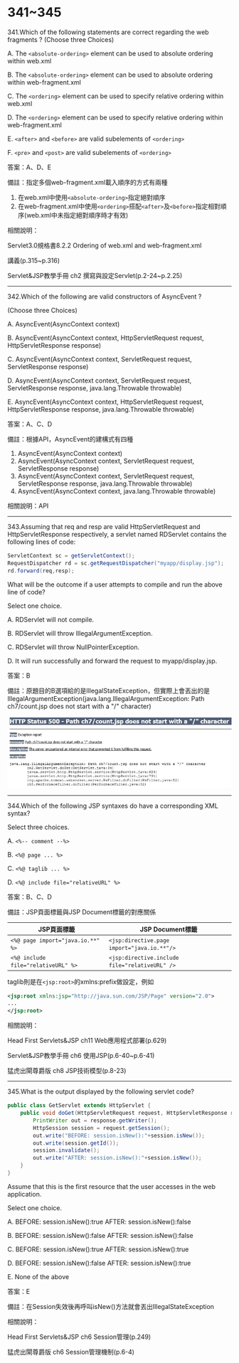 341~345
========================

341.Which of the following statements are correct regarding the web fragments ? (Choose three Choices)

A. The `<absolute-ordering>` element can be used to absolute ordering within web.xml

B. The `<absolute-ordering>` element can be used to absolute ordering within web-fragment.xml

C. The `<ordering>` element can be used to specify relative ordering within web.xml

D. The `<ordering>` element can be used to specify relative ordering within web-fragment.xml

E. `<after>` and `<before>` are valid subelements of `<ordering>`

F. `<pre>` and `<post>` are valid subelements of `<ordering>`

<!--sec data-title="解析" data-id="section341_2" data-collapse=true ces-->
答案：A、D、E

備註：指定多個web-fragment.xml載入順序的方式有兩種

1. 在web.xml中使用`<absolute-ordering>`指定絕對順序
2. 在web-fragment.xml中使用`<ordering>`搭配`<after>`及`<before>`指定相對順序(web.xml中未指定絕對順序時才有效)

相關說明：

Servlet3.0規格書8.2.2 Ordering of web.xml and web-fragment.xml

講義(p.315~p.316)

Servlet&JSP教學手冊 ch2 撰寫與設定Servlet(p.2-24~p.2.25)
<!--endsec-->


---
342.Which of the following are valid constructors of AsyncEvent ? 

(Choose three Choices) 

A. AsyncEvent(AsyncContext context)

B. AsyncEvent(AsyncContext context, HttpServletRequest request, HttpServletResponse response)

C. AsyncEvent(AsyncContext context, ServletRequest request, ServletResponse response)

D. AsyncEvent(AsyncContext context, ServletRequest request, ServletResponse response, java.lang.Throwable throwable)

E. AsyncEvent(AsyncContext context, HttpServletRequest request, HttpServletResponse response, java.lang.Throwable throwable)

<!--sec data-title="解析" data-id="section342_2" data-collapse=true ces-->
答案：A、C、D

備註：根據API，AsyncEvent的建構式有四種

1. AsyncEvent(AsyncContext context) 
2. AsyncEvent(AsyncContext context, ServletRequest request, ServletResponse response) 
3. AsyncEvent(AsyncContext context, ServletRequest request, ServletResponse response, java.lang.Throwable throwable) 
4. AsyncEvent(AsyncContext context, java.lang.Throwable throwable) 

相關說明：API
<!--endsec-->

---
343.Assuming that req and resp are valid HttpServletRequest and HttpServletResponse respectively, a servlet named RDServlet contains the following lines of code: 

```java
ServletContext sc = getServletContext(); 
RequestDispatcher rd = sc.getRequestDispatcher("myapp/display.jsp"); 
rd.forward(req,resp); 
```

What will be the outcome if a user attempts to compile and run the above line of code? 

Select one choice.

A. RDServlet will not compile.

B. RDServlet will throw IllegalArgumentException.

C. RDServlet will throw NullPointerException.

D. It will run successfully and forward the request to myapp/display.jsp.

<!--sec data-title="解析" data-id="section343_2" data-collapse=true ces-->
答案：B

備註：原題目的B選項給的是IllegalStateException，但實際上會丟出的是IllegalArgumentException(java.lang.IllegalArgumentException: Path ch7/count.jsp does not start with a "/" character)

![1507729699560](https://github.com/Carrie-Lai/Test/blob/master/media/20744.jpeg)
<!--endsec-->

---
344.Which of the following JSP syntaxes do have a corresponding XML syntax? 

Select three choices.

A. `<%-- comment --%>`

B. `<%@ page ... %>`

C. `<%@ taglib ... %>`

D. `<%@ include file="relativeURL" %>`

<!--sec data-title="解析" data-id="section344_2" data-collapse=true ces-->
答案：B、C、D

備註：JSP頁面標籤與JSP Document標籤的對應關係

| JSP頁面標籤 |  JSP Document標籤 |
| ----- | ----- |
|`<%@ page import="java.io.**" %>`|`<jsp:directive.page import="java.io.**"/>`|
|`<%@ include file="relativeURL" %>`|`<jsp:directive.include file="relativeURL" />`|

taglib則是在`<jsp:root>`的xmlns:prefix做設定，例如

```xml
<jsp:root xmlns:jsp="http://java.sun.com/JSP/Page" version="2.0">
...
</jsp:root>
```

相關說明：

Head First Servlets&JSP ch11 Web應用程式部署(p.629)

Servlet&JSP教學手冊 ch6 使用JSP(p.6-40~p.6-41)

猛虎出閘尊爵版 ch8 JSP技術模型(p.8-23)
<!--endsec-->

---
345.What is the output displayed by the following servlet code? 

```java
public class GetServlet extends HttpServlet { 
	public void doGet(HttpServletRequest request, HttpServletResponse response) throws ServletException, IOException { 
		PrintWriter out = response.getWriter(); 
		HttpSession session = request.getSession(); 
		out.write("BEFORE: session.isNew():"+session.isNew()); 
		out.write(session.getId()); 
		session.invalidate(); 
		out.write("AFTER: session.isNew():"+session.isNew()); 
	} 
}
```

Assume that this is the first resource that the user accesses in the web application. 

Select one choice.

A. BEFORE: session.isNew():true AFTER: session.isNew():false

B. BEFORE: session.isNew():false AFTER: session.isNew():false

C. BEFORE: session.isNew():true AFTER: session.isNew():true

D. BEFORE: session.isNew():false AFTER: session.isNew():true

E. None of the above

<!--sec data-title="解析" data-id="section345_2" data-collapse=true ces-->
答案：E

備註：在Session失效後再呼叫isNew()方法就會丟出IllegalStateException

相關說明：

Head First Servlets&JSP ch6 Session管理(p.249)

猛虎出閘尊爵版 ch6 Session管理機制(p.6-4)
<!--endsec-->